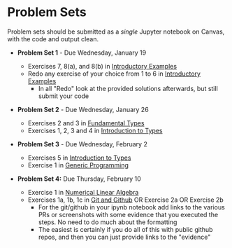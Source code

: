 # Problem Sets

Problem sets should be submitted as a *single* Jupyter notebook on Canvas, with the code and output clean.
- **Problem Set 1** - Due Wednesday, January 19
  - Exercises 7, 8(a), and 8(b) in [Introductory Examples](https://julia.quantecon.org/getting_started_julia/julia_by_example.html)
  - Redo any exercise of your choice from 1 to 6 in [Introductory Examples](https://julia.quantecon.org/getting_started_julia/julia_by_example.html)
    - In all "Redo" look at the provided solutions afterwards, but still submit your code
  <!-- - Exercise 7 in [Julia Essentials](https://julia.quantecon.org/getting_started_julia/julia_essentials.html) -->

- **Problem Set 2** - Due Wednesday, January 26
  - Exercises 2 and  3 <!-- , and 4 --> in [Fundamental Types](https://julia.quantecon.org/getting_started_julia/fundamental_types.html)
  - Exercises 1, 2, 3 and 4 in [Introduction to Types](https://julia.quantecon.org/getting_started_julia/introduction_to_types.html)
- **Problem Set 3** - Due Wednesday, February 2
  - Exercises 5 in [Introduction to Types](https://julia.quantecon.org/getting_started_julia/introduction_to_types.html)
  - Exercise 1 in [Generic Programming](https://julia.quantecon.org/more_julia/generic_programming.html)
- **Problem Set 4:** Due Thursday, February 10
  - Exercise 1 in [Numerical Linear Algebra](https://github.com/ubcecon/ECON622_2019/blob/master/notebooks/numerical_linear_algebra.ipynb)
  - Exercises 1a, 1b, 1c  in [Git and Github](https://julia.quantecon.org/software_engineering/version_control.html) OR Exercise 2a OR Exercise 2b
    - For the git/github in your ipynb notebook add links to the various PRs or screenshots with some evidence that you executed the steps.  No need to do much about the formatting
    - The easiest is certainly if you do all of this with public github repos, and then you can just provide links to the "evidence"
<!-- - **Problem Set 5:** Due Thursday, October 22nd -->
<!--   - Exercise 1 in [Testing and Packages](https://julia.quantecon.org/more_julia/testing.html) also consider doing exercise 2, which is watching a video, perhaps first -->
<!-- - **Problem Set 6:** Due Thursday, October 29th -->
<!--   - Complete one of the exercises from [optimization algorithms](https://schrimpf.github.io/AnimatedOptimization.jl/exercises/) Turn in a link to a public git repo containing your work (preferred) or a jupyter notebook. -->
<!-- - **Problem Set 7:** Due Thursday, November 5th : either   -->
<!--   a) Work on one of the issues in [GMMInference.jl](https://github.com/schrimpf/GMMInference.jl/issues).  -->
<!--     - If you have a GMM model you're interested in, Issue #7 would be a good choice -->
<!--     - If you are interested in econometric theory, issues #5 and the second bullet of #8 are good and will require some research -->
<!--     - If you like thinking about code organization and package design, #2, #6, or #10 are relevant -->
<!--     - As with the previous assignment, you need not complete the task; make whatever progress you can in 6 hours or so. If you want your work to be added to the repository, either make a pull request or say so on whatever you turn in.  -->

<!--   or  -->
<!--   b) Contribute to another Julia package. This can be something modest like clarifying documentation, improving tests, or even creating an issue reporting a bug or thoughtfully requesting a feature. Check with me if you're unsure whether your plan is appropriate. -->
<!-- - **Problem Set 8:** Due Thursday, November 19th -->
<!--   - Improve the performance of a piece of code. Take some code from a package, previous assignment, or lecture and attempt to improve its performance. Include benchmarks of the initial version and your modified version. Briefly describe the things you tried.  -->
